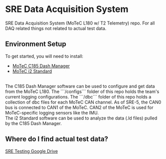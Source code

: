 # SRE Data Acquisition System
SRE Data Acquisition System (MoTeC L180 w/ T2 Telemetry) repo. For all DAQ related things not related to actual test data.

## Environment Setup
To get started, you will need to install:
- [MoTeC C185 Dash Manager](https://www.motec.com.au/c185/c185downloads/)
- [MoTeC i2 Standard](https://www.motec.com.au/i2/i2downloads/)
<br/>
The C185 Dash Manager software can be used to configure and get data from the MoTeC L180. The ```/configs``` folder of this repo holds the team's current logging configurations. The ```/dbc``` folder of this repo holds a collection of dbc files for each MoTeC CAN channel. As of SRE-5, the CAN0 bus is connected to CAN1 of the MoTeC. CAN2 of the MoTeC is used for MoTeC-specific logging sensors like the IMU.
<br/>
The i2 Standard software can be used to analyze the data (.ld files) pulled by the C185 Dash Manager.

## Where do I find actual test data?
[SRE Testing Google Drive](https://drive.google.com/drive/folders/1wOcILapplblPMH6SW1sONnLdDI6TsNsR?usp=sharing)